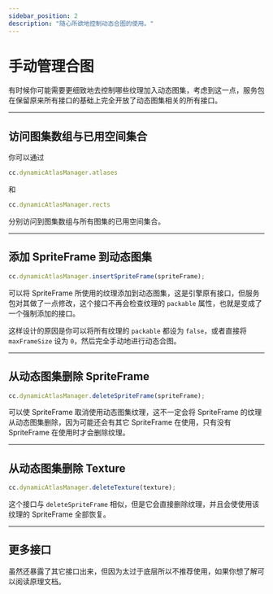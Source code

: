 ```yaml
---
sidebar_position: 2
description: "随心所欲地控制动态合图的使用。"
---
```


# 手动管理合图

有时候你可能需要更细致地去控制哪些纹理加入动态图集，考虑到这一点，服务包在保留原来所有接口的基础上完全开放了动态图集相关的所有接口。

---
## 访问图集数组与已用空间集合

你可以通过

```js
cc.dynamicAtlasManager.atlases
```

和

```js
cc.dynamicAtlasManager.rects
```

分别访问到图集数组与所有图集的已用空间集合。

---
## 添加 SpriteFrame 到动态图集

```js
cc.dynamicAtlasManager.insertSpriteFrame(spriteFrame);
```

可以将 SpriteFrame 所使用的纹理添加到动态图集，这是引擎原有接口，但服务包对其做了一点修改，这个接口不再会检查纹理的 `packable` 属性，也就是变成了一个强制添加的接口。

这样设计的原因是你可以将所有纹理的 `packable` 都设为 `false`，或者直接将 `maxFrameSize` 设为 `0`，然后完全手动地进行动态合图。

---
## 从动态图集删除 SpriteFrame

```js
cc.dynamicAtlasManager.deleteSpriteFrame(spriteFrame);
```

可以使 SpriteFrame 取消使用动态图集纹理，这不一定会将 SpriteFrame 的纹理从动态图集删除，因为可能还会有其它 SpriteFrame 在使用，只有没有 SpriteFrame 在使用时才会删除纹理。

---
## 从动态图集删除 Texture

```js
cc.dynamicAtlasManager.deleteTexture(texture);
```

这个接口与 `deleteSpriteFrame` 相似，但是它会直接删除纹理，并且会使使用该纹理的 SpriteFrame 全部恢复。

---
## 更多接口

虽然还暴露了其它接口出来，但因为太过于底层所以不推荐使用，如果你想了解可以阅读原理文档。
